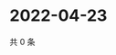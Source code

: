 # 2022-04-23

共 0 条

<!-- BEGIN WEIBO -->
<!-- 最后更新时间 Sat Apr 23 2022 18:16:56 GMT+0800 (China Standard Time) -->

<!-- END WEIBO -->
